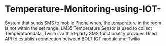 # Temperature-Monitoring-using-IOT-
System that sends SMS to mobile Phone when, the temperature in the room is not within the set range. LM35 Temperature Sensor is used to collect Temperature data, Twilio is a third-party SMS functionality provider. Used API to establish connection between BOLT IOT module and Twilio
